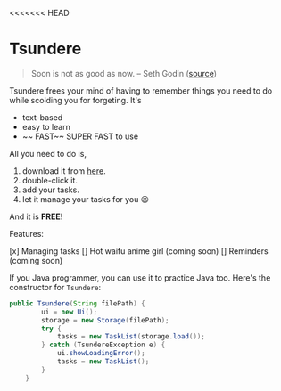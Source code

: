 <<<<<<< HEAD
# Tsundere

> Soon is not as good as now. – Seth Godin ([source](https://dansilvestre.com/productivity-quotes/))

Tsundere frees your mind of having to remember things you need to do while scolding you for forgeting. It's
- text-based
- easy to learn
- ~~ FAST~~ SUPER FAST to use

All you need to do is,

1. download it from [here](https://github.com/lowkaiwei98/ip/releases/tag/A-jar).
2. double-click it.
3. add your tasks.
4. let it manage your tasks for you :smiley:

And it is **FREE**!

Features:

[x] Managing tasks
[] Hot waifu anime girl (coming soon)
[] Reminders (coming soon)

If you Java programmer, you can use it to practice Java too. Here's the constructor for `Tsundere`:

```java
public Tsundere(String filePath) {
        ui = new Ui();
        storage = new Storage(filePath);
        try {
            tasks = new TaskList(storage.load());
        } catch (TsundereException e) {
            ui.showLoadingError();
            tasks = new TaskList();
        }
    }
```